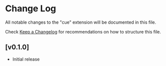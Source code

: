 # Change Log

All notable changes to the "cue" extension will be documented in this file.

Check [Keep a Changelog](http://keepachangelog.com/) for recommendations on how to structure this file.

## [v0.1.0]

- Initial release
